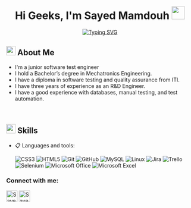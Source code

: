 <h1 align="center">Hi Geeks, I'm Sayed Mamdouh <img src="https://media.giphy.com/media/hvRJCLFzcasrR4ia7z/giphy.gif" width="35"></h1>

<div align="center">

<a href="https://git.io/typing-svg"><img src="https://readme-typing-svg.herokuapp.com?font=Fira+Code&pause=1000&width=435&lines=Welcome+to+my+GitHub+profile...!" alt="Typing SVG" /></a>

</div>

## <img src="https://c.tenor.com/NCRHhqkXrJYAAAAi/programmers-go-internet.gif" width="25">  <b>About Me</b>

- I'm a junior software test engineer
- I hold a Bachelor’s degree in Mechatronics Engineering.
- I have a diploma in software testing and quality assurance from ITI.
- I have three years of experience as an R&D Engineer.
- I have a good experience with databases, manual testing, and test automation.


<br>

## <img src="https://media2.giphy.com/media/QssGEmpkyEOhBCb7e1/giphy.gif?cid=ecf05e47a0n3gi1bfqntqmob8g9aid1oyj2wr3ds3mg700bl&rid=giphy.gif" width ="25"><b> Skills</b>

<p align="center">

- 📋 Languages and tools:
    
    ![CSS3](https://img.shields.io/badge/css3-%231572B6.svg?style=for-the-badge&logo=css3&logoColor=white)
    ![HTML5](https://img.shields.io/badge/html5-%23E34F26.svg?style=for-the-badge&logo=html5&logoColor=white)
    ![Git](https://img.shields.io/badge/git-%23F05033.svg?style=for-the-badge&logo=git&logoColor=white)
    ![GitHub](https://img.shields.io/badge/github-%23121011.svg?style=for-the-badge&logo=github&logoColor=white)
    ![MySQL](https://img.shields.io/badge/mysql-%2300f.svg?style=for-the-badge&logo=mysql&logoColor=white)
    ![Linux](https://img.shields.io/badge/Linux-FCC624?style=for-the-badge&logo=linux&logoColor=black)
    ![Jira](https://img.shields.io/badge/jira-%230A0FFF.svg?style=for-the-badge&logo=jira&logoColor=white)
    ![Trello](https://img.shields.io/badge/Trello-%23026AA7.svg?style=for-the-badge&logo=Trello&logoColor=white)
    ![Selenium](https://img.shields.io/badge/-selenium-%43B02A?style=for-the-badge&logo=selenium&logoColor=white)
    ![Microsoft Office](https://img.shields.io/badge/Microsoft_Office-D83B01?style=for-the-badge&logo=microsoft-office&logoColor=white)
    ![Microsoft Excel](https://img.shields.io/badge/Microsoft_Excel-217346?style=for-the-badge&logo=microsoft-excel&logoColor=white)


</p>

<!-- Connect with me -->
<h3 align="left">Connect with me:</h3>
<p align="left">
<a href="https://www.linkedin.com/in/sayed-mamdouh/" target="blank" ><img align="center" src="https://github.com/kmhmubin/kmhmubin/blob/master/assets/linkedin.svg" alt="Sayed Mamdouh" height="30" width="30" /></a>
<a href="mailto:sayedmamdouh0@gmail.com" target="blank"><img align="center" src="https://upload.wikimedia.org/wikipedia/commons/7/7e/Gmail_icon_%282020%29.svg" alt="Sayed Mamdouh" width="30" />




<!-- sarath --> 
